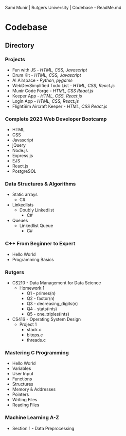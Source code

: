 Sami Munir | Rutgers University | Codebase - ReadMe.md
# Codebase
## Directory
### Projects
* Fun with JS - *HTML, CSS, Javascript*
* Drum Kit - *HTML, CSS, Javascript*
* AI Airspace - *Python, pygame*
* WebDevSimplified Todo List - *HTML, CSS, React.js*
* Munir Code Forge - *HTML, CSS React.js*
* Keeper App - *HTML, CSS, React.js*
* Login App - *HTML, CSS, React.js*
* FlightSim Aircraft Keeper - *HTML, CSS React.js*
### Complete 2023 Web Developer Bootcamp
* HTML
* CSS
* Javascript
* jQuery
* Node.js
* Express.js
* EJS
* React.js
* PostgreSQL
### Data Structures & Algorithms
* Static arrays
    * C#
* Linkedlists
    * Doubly Linkedlist
        * C#
* Queues
    * Linkedlist Queue
        * C#
### C++ From Beginner to Expert
* Hello World
* Programming Basics
### Rutgers
* CS210 - Data Management for Data Science
    * Homework 1
        * Q1 - primes(n)
        * Q2 - factor(n)
        * Q3 - decreasing_digits(n)
        * Q4 - stats(ints)
        * Q5 - one_triples(ints)
* CS416 - Operating System Design
    * Project 1
        * stack.c
        * bitops.c
        * threads.c
### Mastering C Programming
* Hello World
* Variables
* User Input
* Functions
* Structures
* Memory & Addresses
* Pointers
* Writing Files
* Reading Files
### Machine Learning A-Z
* Section 1 - Data Preprocessing